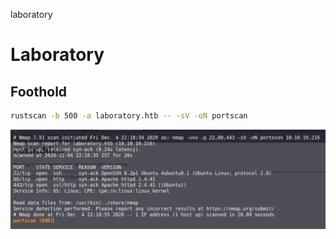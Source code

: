 laboratory

# Laboratory

## Foothold

```bash
rustscan -b 500 -a laboratory.htb -- -sV -oN portscan
```
![fddfd4897989f772a683e0962026837f.png](../_resources/ebac10a640634b6897a4e7864d64e286.png)

